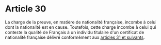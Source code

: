 # Article 30

La charge de la preuve, en matière de nationalité française, incombe à celui dont la nationalité est en cause. Toutefois, cette charge incombe à celui qui conteste la qualité de Français à un individu titulaire d'un certificat de nationalité française délivré conformément aux <a href='/affichCodeArticle.do?cidTexte=LEGITEXT000006070721&idArticle=LEGIARTI000006420767&dateTexte=&categorieLien=cid' title='Code civil - art. 31 (V)'>articles 31 et suivants</a>.